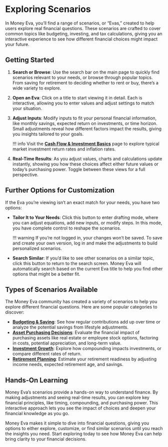 # Exploring Scenarios

In Money Eva, you’ll find a range of scenarios, or “Evas,” created to help users explore real financial questions. These scenarios are crafted to cover common topics like budgeting, investing, and tax calculations, giving you an interactive experience to see how different financial choices might impact your future.

## Getting Started

1. **Search or Browse**: Use the search bar on the main page to quickly find scenarios relevant to your needs, or browse through popular topics. From saving for retirement to deciding whether to rent or buy, there’s a wide variety to explore.
2. **Open an Eva**: Click on a title to start viewing it in detail. Each is interactive, allowing you to enter values and adjust settings to match your situation.
3. **Adjust Inputs**: Modify inputs to fit your personal financial information, like monthly savings, expected return on investments, or time horizon. Small adjustments reveal how different factors impact the results, giving you insights tailored to your goals.

    !!! info
        Visit the [**Cash Flow & Investment Basics**](../calculation-breakdown/cash-flow-and-investment-basics.md#why-one-global-rate) page to explore typical market investment return rates and inflation rates.

4. **Real-Time Results**: As you adjust values, charts and calculations update instantly, showing you how these choices affect either future values or today’s purchasing power. Toggle between these views for a full perspective.

## Further Options for Customization

If the Eva you’re viewing isn’t an exact match for your needs, you have two options:

- **Tailor It to Your Needs**: Click this button to enter drafting mode, where you can adjust equations, add new inputs, or modify steps. In this mode, you have complete control to reshape the scenarios. 

    !!! warning
        If you’re not logged in, your changes won’t be saved. To save and create your own version, log in and make the adjustments to build personalized scenarios.

- **Search Similar**: If you’d like to see other scenarios on a similar topic, click this button to return to the search screen. Money Eva will automatically search based on the current Eva title to help you find other options that might be a better fit.

## Types of Scenarios Available

The Money Eva community has created a variety of scenarios to help you explore different financial questions. Here are some popular categories to discover:

- [**Budgeting & Saving**](https://moneyeva.com/?country=XX&search=Saving): See how regular contributions add up over time or analyze the potential savings from lifestyle adjustments.
- [**Asset Purchasing Decisions**](https://moneyeva.com/?country=XX&search=purchase): Evaluate the financial impact of purchasing assets like real estate or employee stock options, factoring in costs, potential appreciation, and long-term value.
- [**Investment Growth**](https://moneyeva.com/?country=XX&search=Investment+Growth): Explore how compounding impacts investments, or compare different rates of return.
- [**Retirement Planning**](https://moneyeva.com/?country=XX&search=retirement): Estimate your retirement readiness by adjusting income needs, expected retirement age, and savings.

## Hands-On Learning

Money Eva’s scenarios provide a hands-on way to understand finance. By making adjustments and seeing real-time results, you can explore key financial principles, like timing, compounding, and purchasing power. This interactive approach lets you see the impact of choices and deepen your financial knowledge as you go.

Money Eva makes it simple to dive into financial questions, giving you options to either explore, customize, or find similar scenarios until you reach the insights you need. Start exploring today to see how Money Eva can help bring clarity to your financial decisions.
